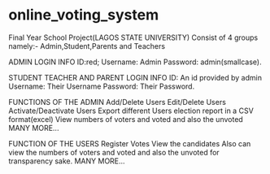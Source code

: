 # online_voting_system
Final Year School Project(LAGOS STATE UNIVERSITY)
Consist of 4 groups namely:- Admin,Student,Parents and Teachers

ADMIN LOGIN INFO
ID:red;
Username: Admin
Password: admin(smallcase).

STUDENT TEACHER AND PARENT LOGIN INFO
ID: An id provided by admin
Username: Their Username
Password: Their Password.

FUNCTIONS OF THE ADMIN
Add/Delete Users
Edit/Delete Users
Activate/Deactivate Users
Export different Users election report in a CSV format(excel)
View numbers of voters and voted and also the unvoted
MANY MORE...

FUNCTION OF THE USERS
Register
Votes
View the candidates
Also can view the numbers of voters and voted and also the unvoted for transparency sake.
MANY MORE...



